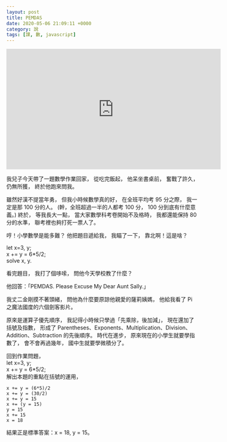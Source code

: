 ```yaml
---
layout: post
title: PEMDAS
date: 2020-05-06 21:09:11 +0000
category: 說
tags: [課, 數, javascript]
---
```


<iframe width="560" height="315" src="https://www.youtube.com/embed/H6syI3xiBBg" frameborder="0" allow="accelerometer; autoplay; encrypted-media; gyroscope; picture-in-picture" allowfullscreen></iframe>


我兒子今天帶了一題數學作業回家，
從吃完飯起，
他呆坐書桌前，
奮戰了許久，
仍無所獲，
終於他跑來問我。

<!--more-->

雖然好漢不提當年勇，
但我小時候數學真的好，
在全班平均考 95 分之際，
我一定是那 100 分的人。
(幹，全班超過一半的人都考 100 分，
100 分到底有什麼意義。)
終於，
等我長大一點，
當大家數學科考卷開始不及格時，
我都還能保持 80 分的水準，
聯考裡也夠打死一票人了。

哼！小學數學是能多難？
他把題目遞給我，
我瞄了一下，
靠北啊！這是啥？


let x=3, y; <br />
x += y = 6*5/2; <br />
solve x, y.


看完題目，
我打了個哆嗦，
問他今天學校教了什麼？

他回答：「PEMDAS. Please Excuse My Dear Aunt Sally.」

我丈二金剛摸不著頭緒，
問他為什麼要原諒他親愛的薩莉姨媽，
他給我看了 Pi 之魔法國度的六個劍客影片。

原來是運算子優先順序，
我記得小時候只學過「先乘除，後加減」，
現在還加了括號及指數，
形成了 Parentheses、Exponents、Multiplication、Division、Addition、Subtraction 的先後順序。
時代在進步，
原來現在的小學生就要學指數了，
會不會再過幾年，
國中生就要學微積分了。

回到作業問題，<br />
let x=3, y; <br />
x += y = 6*5/2; <br /> 
解出本題的重點在括號的運用，
```
x += y = (6*5)/2
x += y = (30/2)
x += y = 15
x += (y = 15)
y = 15
x += 15
x = 18
```
結果正是標準答案：x = 18, y = 15。
